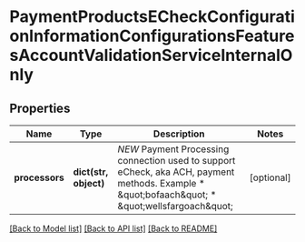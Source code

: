 # PaymentProductsECheckConfigurationInformationConfigurationsFeaturesAccountValidationServiceInternalOnly

## Properties
Name | Type | Description | Notes
------------ | ------------- | ------------- | -------------
**processors** | **dict(str, object)** | *NEW* Payment Processing connection used to support eCheck, aka ACH, payment methods. Example * \&quot;bofaach\&quot; * \&quot;wellsfargoach\&quot;  | [optional] 

[[Back to Model list]](../README.md#documentation-for-models) [[Back to API list]](../README.md#documentation-for-api-endpoints) [[Back to README]](../README.md)


